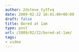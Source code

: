 ```yaml
---
author: 2dsteve_ty3fxq
date: 2009-02-22 16:41:00+00:00
draft: false
title: Bored at 1am
type: post
url: /2009/02/22/bored-at-1am/
tags:
- video
---
```


<object width="500" type="application/x-shockwave-flash" data="http://www.youtube.com/v/w3EJ6u6b3Jo&hl=en&fs=1&color1=0x2b405b&color2=0x6b8ab6&border=1" height="315"></object>
